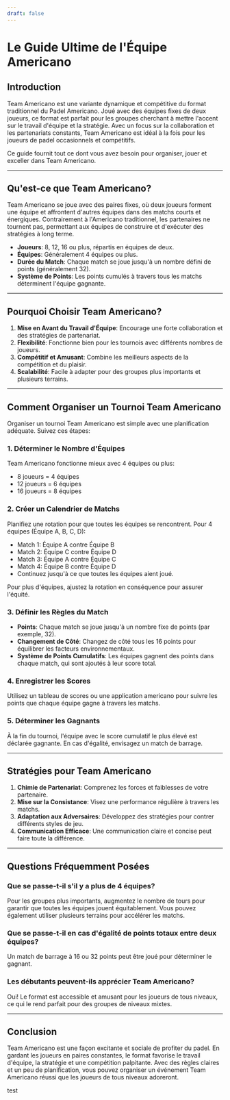 ```yaml
---
draft: false
---
```


# Le Guide Ultime de l'Équipe Americano

## Introduction
Team Americano est une variante dynamique et compétitive du format traditionnel du Padel Americano. Joué avec des équipes fixes de deux joueurs, ce format est parfait pour les groupes cherchant à mettre l'accent sur le travail d'équipe et la stratégie. Avec un focus sur la collaboration et les partenariats constants, Team Americano est idéal à la fois pour les joueurs de padel occasionnels et compétitifs.

Ce guide fournit tout ce dont vous avez besoin pour organiser, jouer et exceller dans Team Americano.

---

## Qu'est-ce que Team Americano?
Team Americano se joue avec des paires fixes, où deux joueurs forment une équipe et affrontent d'autres équipes dans des matchs courts et énergiques. Contrairement à l'Americano traditionnel, les partenaires ne tournent pas, permettant aux équipes de construire et d'exécuter des stratégies à long terme.

- **Joueurs**: 8, 12, 16 ou plus, répartis en équipes de deux.
- **Équipes**: Généralement 4 équipes ou plus.
- **Durée du Match**: Chaque match se joue jusqu'à un nombre défini de points (généralement 32).
- **Système de Points**: Les points cumulés à travers tous les matchs déterminent l'équipe gagnante.

---

## Pourquoi Choisir Team Americano?
1. **Mise en Avant du Travail d'Équipe**: Encourage une forte collaboration et des stratégies de partenariat.
2. **Flexibilité**: Fonctionne bien pour les tournois avec différents nombres de joueurs.
3. **Compétitif et Amusant**: Combine les meilleurs aspects de la compétition et du plaisir.
4. **Scalabilité**: Facile à adapter pour des groupes plus importants et plusieurs terrains.

---

## Comment Organiser un Tournoi Team Americano
Organiser un tournoi Team Americano est simple avec une planification adéquate. Suivez ces étapes:

### 1. Déterminer le Nombre d'Équipes
Team Americano fonctionne mieux avec 4 équipes ou plus:
- 8 joueurs = 4 équipes
- 12 joueurs = 6 équipes
- 16 joueurs = 8 équipes

### 2. Créer un Calendrier de Matchs
Planifiez une rotation pour que toutes les équipes se rencontrent. Pour 4 équipes (Équipe A, B, C, D):
- Match 1: Équipe A contre Équipe B
- Match 2: Équipe C contre Équipe D
- Match 3: Équipe A contre Équipe C
- Match 4: Équipe B contre Équipe D
- Continuez jusqu'à ce que toutes les équipes aient joué.

Pour plus d'équipes, ajustez la rotation en conséquence pour assurer l'équité.

### 3. Définir les Règles du Match
- **Points**: Chaque match se joue jusqu'à un nombre fixe de points (par exemple, 32).
- **Changement de Côté**: Changez de côté tous les 16 points pour équilibrer les facteurs environnementaux.
- **Système de Points Cumulatifs**: Les équipes gagnent des points dans chaque match, qui sont ajoutés à leur score total.

### 4. Enregistrer les Scores
Utilisez un tableau de scores ou une application americano pour suivre les points que chaque équipe gagne à travers les matchs.

### 5. Déterminer les Gagnants
À la fin du tournoi, l'équipe avec le score cumulatif le plus élevé est déclarée gagnante. En cas d'égalité, envisagez un match de barrage.

---

## Stratégies pour Team Americano
1. **Chimie de Partenariat**: Comprenez les forces et faiblesses de votre partenaire.
2. **Mise sur la Consistance**: Visez une performance régulière à travers les matchs.
3. **Adaptation aux Adversaires**: Développez des stratégies pour contrer différents styles de jeu.
4. **Communication Efficace**: Une communication claire et concise peut faire toute la différence.

---

## Questions Fréquemment Posées
### Que se passe-t-il s'il y a plus de 4 équipes?
Pour les groupes plus importants, augmentez le nombre de tours pour garantir que toutes les équipes jouent équitablement. Vous pouvez également utiliser plusieurs terrains pour accélérer les matchs.

### Que se passe-t-il en cas d'égalité de points totaux entre deux équipes?
Un match de barrage à 16 ou 32 points peut être joué pour déterminer le gagnant.

### Les débutants peuvent-ils apprécier Team Americano?
Oui! Le format est accessible et amusant pour les joueurs de tous niveaux, ce qui le rend parfait pour des groupes de niveaux mixtes.

---

## Conclusion
Team Americano est une façon excitante et sociale de profiter du padel. En gardant les joueurs en paires constantes, le format favorise le travail d'équipe, la stratégie et une compétition palpitante. Avec des règles claires et un peu de planification, vous pouvez organiser un événement Team Americano réussi que les joueurs de tous niveaux adoreront.

test